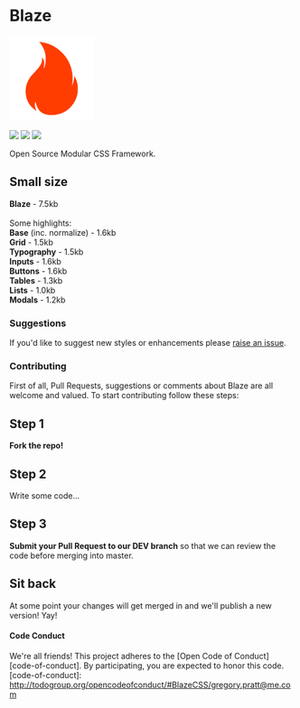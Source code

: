 # Blaze

<img src="blaze.png" width="150px">

<a href="https://www.npmjs.com/package/blaze"><img src="https://img.shields.io/npm/v/blaze.svg?style=flat-square"></a>
<a href="https://www.npmjs.com/package/blaze"><img src="https://img.shields.io/npm/dm/blaze.svg?style=flat-square"></a>
<a href="https://github.com/BlazeCSS/blaze/blob/master/LICENSE"><img src="https://img.shields.io/npm/l/blaze.svg?style=flat-square"></a>

Open Source Modular CSS Framework.

## Small size

**Blaze** - 7.5kb
<br>
<br>
Some highlights:<br>
**Base** (inc. normalize) - 1.6kb<br>
**Grid** - 1.5kb<br>
**Typography** - 1.5kb<br>
**Inputs** - 1.6kb<br>
**Buttons** - 1.6kb<br>
**Tables** - 1.3kb<br>
**Lists** - 1.0kb<br>
**Modals** - 1.2kb<br>

### Suggestions

If you'd like to suggest new styles or enhancements please <a href="https://github.com/BlazeCSS/blaze/issues">raise an issue</a>.

### Contributing

First of all, Pull Requests, suggestions or comments about Blaze are all welcome and valued. To start contributing follow these steps:

## Step 1

**Fork the repo!**

## Step 2

Write some code...

## Step 3

**Submit your Pull Request to our DEV branch** so that we can review the code before merging into master.

## Sit back

At some point your changes will get merged in and we'll publish a new version! Yay!

#### Code Conduct
We're all friends! This project adheres to the [Open Code of Conduct][code-of-conduct]. By participating, you are expected to honor this code.
[code-of-conduct]: http://todogroup.org/opencodeofconduct/#BlazeCSS/gregory.pratt@me.com
